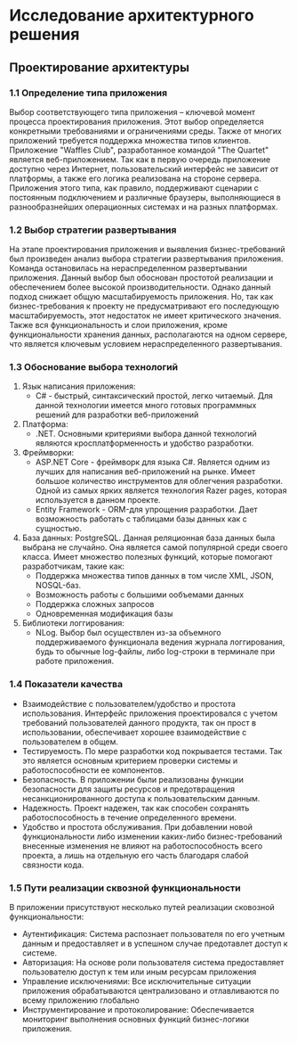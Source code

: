 # Исследование архитектурного решения
## Проектирование архитектуры

### 1.1 Определение типа приложения
Выбор соответствующего типа приложения – ключевой момент процесса проектирования приложения.
Этот выбор определяется конкретными требованиями и ограничениями среды.
Также от многих приложений требуется поддержка множества типов клиентов.
Приложение "Waffles Club", разработанное командой "The Quartet" является веб-приложением.
Так как в первую очередь приложение доступно через Интернет, пользовательский интерфейс не зависит от платформы, а также его логика реализована на стороне сервера.
Приложения этого типа, как правило, поддерживают сценарии с постоянным подключением и различные браузеры, 
выполняющиеся в разнообразнейших операционных системах и на разных платформах.

### 1.2 Выбор стратегии развертывания
На этапе проектирования приложения и выявления бизнес-требований был произведен анализ выбора стратегии развертывания приложения. 
Команда остановилась на нераспределенном развертывании приложения. Данный выбор был обоснован простотой реализации и обеспечением более высокой производительности. 
Однако данный подход снижает общую масштабируемость приложения. 
Но, так как бизнес-требования к проекту не предусматривают его последующую масштабируемость, этот недостаток не имеет критического значения.
Также вся функциональность и слои приложения, кроме
функциональности хранения данных, располагаются на одном сервере, что является ключевым условием нераспределенного развертывания.

### 1.3 Обоснование выбора технологий
1. Язык написания приложения:
   - C# - быстрый, синтаксический простой, легко читаемый. Для данной технологии имеется много готовых программных решений для разработки веб-приложений
3. Платформа:
   - .NET. Основными критериями выбора данной технологий являются кросплатформенность и удобство разработки.
5. Фреймворки: 
    - ASP.NET Core - фреймворк для языка C#. Является одним из лучших для написания веб-приложений на рынке.
  Имеет большое количество инструментов для облегчения разработки. Одной из самых ярких является технология Razer pages, которая используется в данном проекте. 
   - Entity Framework - ORM-для упрощения разработки. Дает возможность работать с таблицами базы данных как с сущностью.
6. База данных: PostgreSQL. Данная реляционная база данных была выбрана не случайно. Она является самой популярной среди своего класса. Имеет множество полезных функций, которые помогают разработчикам, такие как: 
    - Поддержка множества типов данных в том числе XML, JSON, NOSQL-баз.
    - Возможность работы с большими ообъемами данных
    - Поддержка сложных запросов
    - Одновременная модификация базы
7. Библиотеки логгирования:
   - NLog. Выбор был осуществлен из-за объемного поддерживаемого функционала ведения журнала логгирования, будь то обычные log-файлы, либо log-строки в терминале при работе приложения.

### 1.4 Показатели качества
- Взаимодействие с пользователем/удобство и простота использования. Интерфейс приложения проектировался с учетом требований пользователей данного продукта, так он прост в использовании, обеспечивает хорошее взаимодействие с пользователем в общем. 
- Тестируемость. По мере разработки код покрывается тестами. Так это является основным критерием проверки системы и работоспособности ее компонентов.
- Безопасность. В приложении были реализованы функции безопасности для защиты ресурсов и предотвращения несанкционированного доступа к пользовательским данным.
- Надежность. Проект надежен, так как способен сохранять работоспособность в течение определенного времени.
- Удобство и простота обслуживания. При добавлении новой функциональности либо изменении каких-либо бизнес-требований внесенные изменения не влияют на работоспособность всего проекта, а лишь на отдельную его часть благодаря слабой связности кода.

### 1.5 Пути реализации сквозной функциональности
В приложении присутствуют несколько путей реализации сковозной функциональности:
- Аутентификация: Система распознает пользователя по его учетным данным и предоставляет и в успешном случае предотавлет доступ к системе. 
- Авторизация: На основе роли пользователя система предоставляет пользователю доступ к тем или иным ресурсам приложения
- Управление исключениями: Все исключительные ситуации приложения обрабатываются централизовано и отлавливаются по всему приложению глобально
- Инструментирование и протоколирование: Обеспечивается мониторинг выполнения основных функций бизнес-логики приложения.
